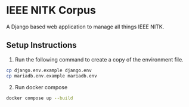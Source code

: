 # IEEE NITK Corpus

A Django based web application to manage all things IEEE NITK.

## Setup Instructions
1. Run the following command to create a copy of the environment file.

```sh
cp django.env.example django.env
cp mariadb.env.example mariadb.env
```

2. Run docker compose

```sh
docker compose up --build
```